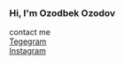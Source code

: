 ### Hi, I'm Ozodbek Ozodov <img src="https://media.giphy.com/media/hvRJCLFzcasrR4ia7z/giphy.gif" width="10px">
 
contact me <br>
    <a href="https://t.me/ozodbek_ozodov1" target="_blank"> Tegegram </a>  <br>
    <a href="https://www.instagram.com/ozodbek_ozodov1/" target="_blank"> Instagram </a>
    

